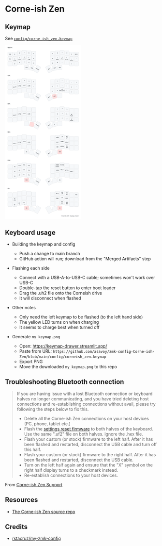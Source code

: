 # Corne-ish Zen

## Keymap

See [`config/corne-ish_zen.keymap`](config/corne-ish_zen.keymap)

<img src="./my_keymap.png" width="50%">

## Keyboard usage

- Building the keymap and config

  - Push a change to main branch
  - GitHub action will run; download from the "Merged Artifacts" step

- Flashing each side

  - Connect with a USB-A-to-USB-C cable; sometimes won't work over USB-C
  - Double-tap the reset button to enter boot loader
  - Drag the .uh2 file onto the Corneish drive
  - It will disconnect when flashed

- Other notes

  - Only need the left keymap to be flashed (to the left hand side)
  - The yellow LED turns on when charging
  - It seems to charge best when turned off

- Generate `my_keymap.png`

  - Open: https://keymap-drawer.streamlit.app/
  - Paste from URL: `https://github.com/asavoy/zmk-config-Corne-ish-Zen/blob/main/config/corneish_zen.keymap`
  - Export PNG
  - Move the downloaded `my_keymap.png` to this repo

## Troubleshooting Bluetooth connection

> If you are having issue with a lost Bluetooth connection or keyboard halves no longer communicating, and you have tried deleting host connections and re-establishing connections without avail, please try following the steps below to fix this.
>
> - Delete all the Corne-ish Zen connections on your host devices (PC, phone, tablet etc.)
> - Flash the [settings reset firmware](https://cdn.shopify.com/s/files/1/0523/0847/6068/files/Corne-ish_Zen_settings_reset_firmware.zip?v=1684845614) to both halves of the keyboard. Use the same ".uf2" file on both halves. Ignore the .hex file.
> - Flash your custom (or stock) firmware to the left half. After it has been flashed and restarted, disconnect the USB cable and turn off this half.
> - Flash your custom (or stock) firmware to the right half. After it has been flashed and restarted, disconnect the USB cable.
> - Turn on the left half again and ensure that the "X" symbol on the right half display turns to a checkmark instead.
> - Re-establish connections to your host devices.

From [Corne-ish Zen Support](https://lowprokb.ca/pages/corne-ish-zen-support)

## Resources

- [The Corne-ish Zen source repo](https://github.com/LOWPROKB/zmk-config-Corne-ish-Zen)

## Credits

- [rstacruz/my-zmk-config](https://github.com/rstacruz/my-zmk-config)

